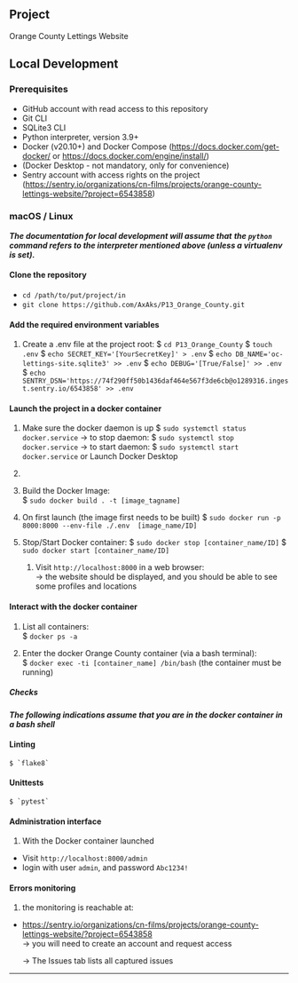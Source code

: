 ## Project

 Orange County Lettings Website

## Local Development

### Prerequisites

- GitHub account with read access to this repository
- Git CLI
- SQLite3 CLI
- Python interpreter, version 3.9+
- Docker (v20.10+) and Docker Compose (https://docs.docker.com/get-docker/ or https://docs.docker.com/engine/install/)
- (Docker Desktop - not mandatory, only for convenience)
- Sentry account with access rights on the project
(https://sentry.io/organizations/cn-films/projects/orange-county-lettings-website/?project=6543858)

### macOS / Linux

___The documentation for local development will assume that___
___the `python` command refers to the interpreter mentioned above (unless a virtualenv is set).___

#### Clone the repository

- `cd /path/to/put/project/in`
- `git clone https://github.com/AxAks/P13_Orange_County.git`

#### Add the required environment variables

1. Create a .env file at the project root:
   $ `cd P13_Orange_County`
   $ `touch .env`
   $ `echo SECRET_KEY='[YourSecretKey]' > .env`
   $ `echo DB_NAME='oc-lettings-site.sqlite3' >> .env`
   $ `echo DEBUG='[True/False]' >> .env`
   $ `echo SENTRY_DSN='https://74f290ff50b1436daf464e567f3de6cb@o1289316.ingest.sentry.io/6543858' >> .env`
#### Launch the project in a docker container

1. Make sure the docker daemon is up
   $ `sudo systemctl status docker.service`
   -> to stop daemon: $ `sudo systemctl stop docker.service`
   -> to start daemon: $ `sudo systemctl start docker.service`
   or Launch Docker Desktop
2. 

3. Build the Docker Image:      
   $ `sudo docker build . -t [image_tagname]`

4. On first launch (the image first needs to be built)
   $ `sudo docker run -p 8000:8000 --env-file ./.env  [image_name/ID]`
5. Stop/Start Docker container:
   $ `sudo docker stop [container_name/ID]`
   $ `sudo docker start [container_name/ID]`

   1. Visit `http://localhost:8000` in a web browser:                
      -> the website should be displayed, and you should be able to see some profiles and locations

#### Interact with the docker container

1. List all containers:     
   $ `docker ps -a`

2. Enter the docker Orange County container (via a bash terminal):     
   $ `docker exec -ti [container_name] /bin/bash`  (the container must be running)

##### Checks

___The following indications assume that you are in the docker container in a bash shell___

#### Linting

    $ `flake8`     

#### Unittests

    $ `pytest`

#### Administration interface

1. With the Docker container launched

- Visit `http://localhost:8000/admin`
- login with user `admin`, and password `Abc1234!`

#### Errors monitoring

1. the monitoring is reachable at:

- https://sentry.io/organizations/cn-films/projects/orange-county-lettings-website/?project=6543858    
  -> you will need to create an account and request access

  -> The Issues tab lists all captured issues






------
